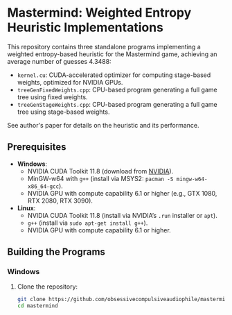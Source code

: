 # Mastermind: Weighted Entropy Heuristic Implementations

This repository contains three standalone programs implementing a weighted entropy-based heuristic for the Mastermind game, achieving an average number of guesses 4.3488:
- `kernel.cu`: CUDA-accelerated optimizer for computing stage-based weights, optimized for NVIDIA GPUs.
- `treeGenFixedWeights.cpp`: CPU-based program generating a full game tree using fixed weights.
- `treeGenStageWeights.cpp`: CPU-based program generating a full game tree using stage-based weights.

See author's paper for details on the heuristic and its performance.

## Prerequisites
- **Windows**:
  - NVIDIA CUDA Toolkit 11.8 (download from [NVIDIA](https://developer.nvidia.com/cuda-11-8-0-download-archive)).
  - MinGW-w64 with `g++` (install via MSYS2: `pacman -S mingw-w64-x86_64-gcc`).
  - NVIDIA GPU with compute capability 6.1 or higher (e.g., GTX 1080, RTX 2080, RTX 3090).
- **Linux**:
  - NVIDIA CUDA Toolkit 11.8 (install via NVIDIA’s `.run` installer or `apt`).
  - `g++` (install via `sudo apt-get install g++`).
  - NVIDIA GPU with compute capability 6.1 or higher.

## Building the Programs

### Windows
1. Clone the repository:
   ```bash
   git clone https://github.com/obsessivecompulsiveaudiophile/mastermind.git
   cd mastermind
